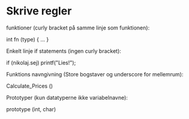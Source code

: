 # Skrive regler

funktioner (curly bracket på samme linje som funktionen):

int fn (type) { ... }

Enkelt linje if statements (ingen curly bracket):

if (nikolaj.sej)
    printf("Lies!");
    
Funktions navngivning (Store bogstaver og underscore for mellemrum):

Calculate_Prices ()

Prototyper (kun datatyperne ikke variabelnavne):

prototype (int, char)
